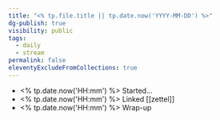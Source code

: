 ```yaml
---
title: "<% tp.file.title || tp.date.now('YYYY-MM-DD') %>"
dg-publish: true
visibility: public
tags:
  - daily
  - stream
permalink: false
eleventyExcludeFromCollections: true
---
```


- <% tp.date.now('HH:mm') %> Started…
- <% tp.date.now('HH:mm') %> Linked [[zettel]]
- <% tp.date.now('HH:mm') %> Wrap-up
